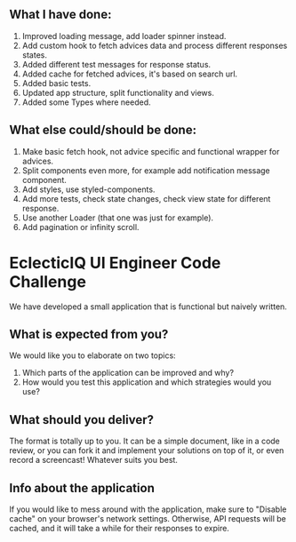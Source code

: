 ## What I have done:

1. Improved loading message, add loader spinner instead.
2. Add custom hook to fetch advices data and process different responses states.
3. Added different test messages for response status.
4. Added cache for fetched advices, it's based on search url.
5. Added basic tests.
6. Updated app structure, split functionality and views.
7. Added some Types where needed.

## What else could/should be done:

1. Make basic fetch hook, not advice specific and functional wrapper for advices.
2. Split components even more, for example add notification message component.
3. Add styles, use styled-components.
4. Add more tests, check state changes, check view state for different response.
5. Use another Loader (that one was just for example).
6. Add pagination or infinity scroll.

# EclecticIQ UI Engineer Code Challenge

We have developed a small application that is functional but naively written.

## What is expected from you?

We would like you to elaborate on two topics:

1. Which parts of the application can be improved and why?
2. How would you test this application and which strategies would you use?

## What should you deliver?

The format is totally up to you. It can be a simple document, like in a code review, or you can fork it and implement your solutions on top of it, or even record a screencast! Whatever suits you best.

## Info about the application

If you would like to mess around with the application, make sure to "Disable cache" on your browser's network settings. Otherwise, API requests will be cached, and it will take a while for their responses to expire.
